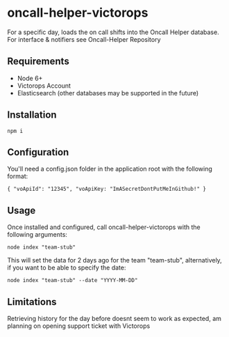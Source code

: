 # oncall-helper-victorops

For a specific day, loads the on call shifts into the Oncall Helper database. For interface & notifiers see Oncall-Helper Repository

## Requirements
 - Node 6+
 - Victorops Account
 - Elasticsearch (other databases may be supported in the future)

## Installation

`npm i`

## Configuration

You'll need a config.json folder in the application root with the following format: 

`{ "voApiId": "12345", "voApiKey: "ImASecretDontPutMeInGithub!" }`

## Usage

Once installed and configured, call oncall-helper-victorops with the following arguments:

`node index "team-stub"`

This will set the data for 2 days ago for the team "team-stub", alternatively, if you want to be able to specify the date:

`node index "team-stub" --date "YYYY-MM-DD"`

## Limitations

Retrieving history for the day before doesnt seem to work as expected, am planning on opening support ticket with Victorops
